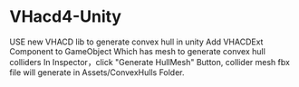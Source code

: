 # VHacd4-Unity
USE new VHACD lib to generate convex hull in unity
Add VHACDExt Component to GameObject Which has mesh to generate convex hull colliders
In Inspector，click "Generate HullMesh" Button, collider mesh fbx file will generate in Assets/ConvexHulls Folder.

